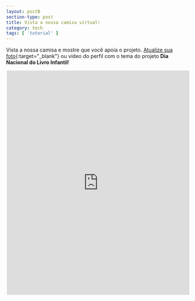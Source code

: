 ```yaml
---
layout: postB
section-type: post
title: Vista a nossa camisa virtual!
category: tech
tags: [ 'tutorial' ]
---
```


Vista a nossa camisa e mostre que você apoia o projeto. [Atualize sua foto](https://www.facebook.com/profilepicframes/?overlay_source_object_id=2027207537497206&selected_page_id=1707310592820237&selected_overlay_id=160386204653357){:target="_blank"} ou vídeo do perfil com o tema do projeto <b>Dia Nacional do Livro Infantil</b>!

<center>
<iframe src="https://www.facebook.com/plugins/post.php?href=https%3A%2F%2Fwww.facebook.com%2FDiaNacionalDoLivroInfantil%2Fposts%2F2027207624163864&width=500" width="500" height="613" style="border:none;overflow:hidden;background: #FFFFFF" scrolling="no" frameborder="0" allowTransparency="true" allow="encrypted-media"></iframe>
</center>

